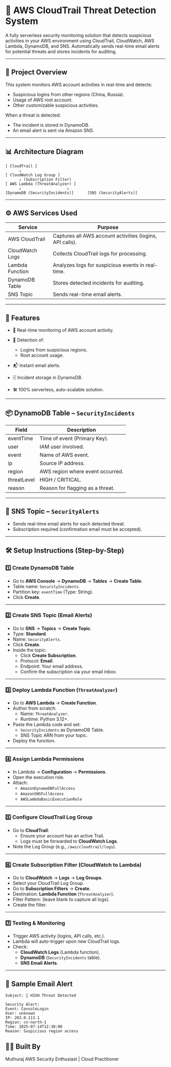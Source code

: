 # 🚨 AWS CloudTrail Threat Detection System

A fully serverless security monitoring solution that detects suspicious activities in your AWS environment using CloudTrail, CloudWatch, AWS Lambda, DynamoDB, and SNS. Automatically sends real-time email alerts for potential threats and stores incidents for auditing.

---

## 📌 Project Overview

This system monitors AWS account activities in real-time and detects:

* Suspicious logins from other regions (China, Russia).
* Usage of AWS root account.
* Other customizable suspicious activities.

When a threat is detected:

* The incident is stored in DynamoDB.
* An email alert is sent via Amazon SNS.

---

## 📊 Architecture Diagram

```
[ CloudTrail ]
      ↓
[ CloudWatch Log Group ]
      ↓ (Subscription Filter)
[ AWS Lambda (ThreatAnalyzer) ]
      ↓                    ↓
[DynamoDB (SecurityIncidents)]      [SNS (SecurityAlerts)]
```

---

## ⚙️ AWS Services Used

| Service         | Purpose                                                  |
| --------------- | -------------------------------------------------------- |
| AWS CloudTrail  | Captures all AWS account activities (logins, API calls). |
| CloudWatch Logs | Collects CloudTrail logs for processing.                 |
| Lambda Function | Analyzes logs for suspicious events in real-time.        |
| DynamoDB Table  | Stores detected incidents for auditing.                  |
| SNS Topic       | Sends real-time email alerts.                            |

---

## 🚀 Features

* 📡 Real-time monitoring of AWS account activity.
* 🔐 Detection of:

  * Logins from suspicious regions.
  * Root account usage.
* 📬 Instant email alerts.
* 🗄️ Incident storage in DynamoDB.
* 🛠️ 100% serverless, auto-scalable solution.

---

## 📦 DynamoDB Table – `SecurityIncidents`

| Field       | Description                      |
| ----------- | -------------------------------- |
| eventTime   | Time of event (Primary Key).     |
| user        | IAM user involved.               |
| event       | Name of AWS event.               |
| ip          | Source IP address.               |
| region      | AWS region where event occurred. |
| threatLevel | HIGH / CRITICAL.                 |
| reason      | Reason for flagging as a threat. |

---

## 📧 SNS Topic – `SecurityAlerts`

* Sends real-time email alerts for each detected threat.
* Subscription required (confirmation email must be accepted).

---

## 🛠️ Setup Instructions (Step-by-Step)

### 1️⃣ Create DynamoDB Table

* Go to **AWS Console** → **DynamoDB** → **Tables** → **Create Table**.
* Table name: `SecurityIncidents`.
* Partition key: `eventTime` (Type: String).
* Click **Create**.

---

### 2️⃣ Create SNS Topic (Email Alerts)

* Go to **SNS** → **Topics** → **Create Topic**.
* Type: **Standard**.
* Name: `SecurityAlerts`.
* Click **Create**.
* Inside the topic:
  * Click **Create Subscription**.
  * Protocol: **Email**.
  * Endpoint: Your email address.
  * Confirm the subscription via your email inbox.

---

### 3️⃣ Deploy Lambda Function (`ThreatAnalyzer`)

* Go to **AWS Lambda** → **Create Function**.
* Author from scratch:
  * Name: `ThreatAnalyzer`.
  * Runtime: Python 3.12+.
* Paste the Lambda code and set:
  * `SecurityIncidents` as DynamoDB Table.
  * SNS Topic ARN from your topic.
* Deploy the function.

---

### 4️⃣ Assign Lambda Permissions

* In Lambda → **Configuration** → **Permissions**.
* Open the execution role.
* Attach:
  * `AmazonDynamoDBFullAccess`
  * `AmazonSNSFullAccess`
  * `AWSLambdaBasicExecutionRole`

---

### 5️⃣ Configure CloudTrail Log Group

* Go to **CloudTrail**:
  * Ensure your account has an active Trail.
  * Logs must be forwarded to **CloudWatch Logs**.
* Note the Log Group (e.g., `/aws/cloudtrail/logs`).

---

### 6️⃣ Create Subscription Filter (CloudWatch to Lambda)

* Go to **CloudWatch** → **Logs** → **Log Groups**.
* Select your CloudTrail Log Group.
* Go to **Subscription Filters** → **Create**.
* Destination: **Lambda Function** (`ThreatAnalyzer`).
* Filter Pattern: (leave blank to capture all logs).
* Create the filter.

---

### 7️⃣ Testing & Monitoring

* Trigger AWS activity (logins, API calls, etc.).
* Lambda will auto-trigger upon new CloudTrail logs.
* Check:
  * **CloudWatch Logs** (Lambda function).
  * **DynamoDB** (`SecurityIncidents` table).
  * **SNS Email Alerts**.

---

## 📩 Sample Email Alert

```
Subject: 🚨 HIGH Threat Detected

Security Alert:
Event: ConsoleLogin
User: unknown
IP: 203.0.113.1
Region: cn-north-1
Time: 2025-07-14T12:30:00
Reason: Suspicious region access
```

## 👨‍💻 Built By

Muthuraj
AWS Security Enthusiast | Cloud Practitioner
